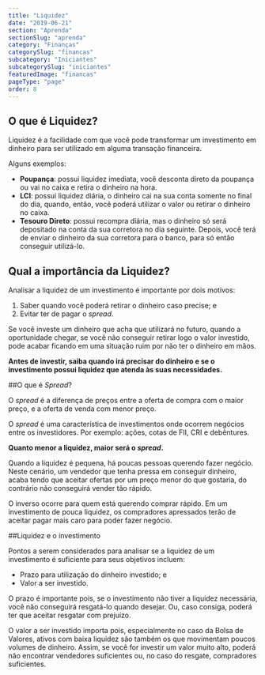 ```yaml
---
title: "Liquidez"
date: "2019-06-21"
section: "Aprenda"
sectionSlug: "aprenda"
category: "Finanças"
categorySlug: "financas"
subcategory: "Iniciantes"
subcategorySlug: "iniciantes"
featuredImage: "financas"
pageType: "page"
order: 8
---
```


## O que é Liquidez?

Liquidez é a facilidade com que você pode transformar um investimento em dinheiro para ser utilizado em alguma transação financeira.

Alguns exemplos:

- **Poupança**: possui liquidez imediata, você desconta direto da poupança ou vai no caixa e retira o dinheiro na hora.
- **LCI**: possui liquidez diária, o dinheiro cai na sua conta somente no final do dia, quando, então, você poderá utilizar o valor ou retirar o dinheiro no caixa.
- **Tesouro Direto**: possui recompra diária, mas o dinheiro só será depositado na conta da sua corretora no dia seguinte. Depois, você terá de enviar o dinheiro da sua corretora para o banco, para só então conseguir utilizá-lo.

## Qual a importância da Liquidez?

Analisar a liquidez de um investimento é importante por dois motivos:

1. Saber quando você poderá retirar o dinheiro caso precise; e
2. Evitar ter de pagar o *spread*.

Se você investe um dinheiro que acha que utilizará no futuro, quando a oportunidade chegar, se você não conseguir retirar logo o valor investido, pode acabar ficando em uma situação ruim por não ter o dinheiro em mãos.

**Antes de investir, saiba quando irá precisar do dinheiro e se o investimento possui liquidez que atenda às suas necessidades.**

##O que é *Spread*?

O *spread* é a diferença de preços entre a oferta de compra com o maior preço, e a oferta de venda com menor preço.

 O *spread* é uma característica de investimentos onde ocorrem negócios entre os investidores. Por exemplo: ações, cotas de FII, CRI e debêntures.

**Quanto menor a liquidez, maior será o *spread*.**

Quando a liquidez é pequena, há poucas pessoas querendo fazer negócio. Neste cenário, um vendedor que tenha pressa em conseguir dinheiro, acaba tendo que aceitar ofertas por um preço menor do que gostaria, do contrário não conseguirá vender tão rápido.

O inverso ocorre para quem está querendo comprar rápido. Em um investimento de pouca liquidez, os compradores apressados terão de aceitar pagar mais caro para poder fazer negócio.



##Liquidez e o investimento

Pontos a serem considerados para analisar se a liquidez de um investimento é suficiente para seus objetivos incluem:

- Prazo para utilização do dinheiro investido; e
- Valor a ser investido.

O prazo é importante pois, se o investimento não tiver a liquidez necessária, você não conseguirá resgatá-lo quando desejar. Ou, caso consiga, poderá ter que aceitar resgatar com prejuízo.

O valor a ser investido importa pois, especialmente no caso da Bolsa de Valores, ativos com baixa liquidez são também os que movimentam poucos volumes de dinheiro. Assim, se você for investir um valor muito alto, poderá não encontrar vendedores suficientes  ou, no caso do resgate, compradores suficientes.
